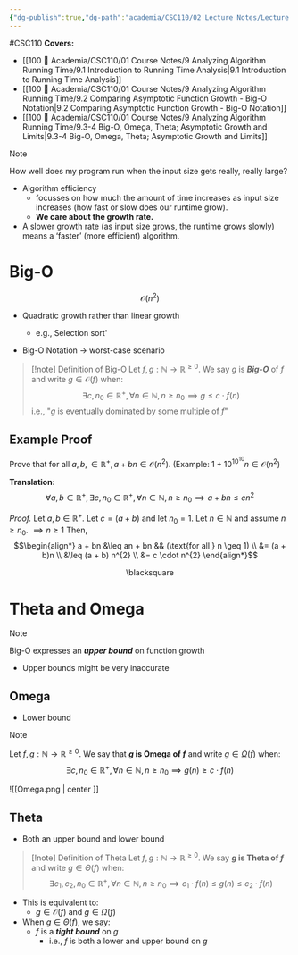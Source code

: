 ```yaml
---
{"dg-publish":true,"dg-path":"academia/CSC110/02 Lecture Notes/Lecture 21 Asymptotic Notation for Function Growth.md","permalink":"/academia/csc-110/02-lecture-notes/lecture-21-asymptotic-notation-for-function-growth/","created":"2023-10-31T15:16:52.747-04:00","updated":"2023-11-16T23:17:46.099-05:00"}
---
```


#CSC110 
**Covers:**
- [[100 📒 Academia/CSC110/01 Course Notes/9 Analyzing Algorithm Running Time/9.1 Introduction to Running Time Analysis\|9.1 Introduction to Running Time Analysis]]
- [[100 📒 Academia/CSC110/01 Course Notes/9 Analyzing Algorithm Running Time/9.2 Comparing Asymptotic Function Growth - Big-O Notation\|9.2 Comparing Asymptotic Function Growth - Big-O Notation]]
- [[100 📒 Academia/CSC110/01 Course Notes/9 Analyzing Algorithm Running Time/9.3-4 Big-O, Omega, Theta; Asymptotic Growth and Limits\|9.3-4 Big-O, Omega, Theta; Asymptotic Growth and Limits]]

> [!note]
> How well does my program run when the input size gets really, really large?

- Algorithm efficiency
	- focusses on how much the amount of time increases as input size increases (how fast or slow does our runtime grow).
	- **We care about the growth rate.**
- A slower growth rate (as input size grows, the runtime grows slowly) means a ‘faster’ (more efficient) algorithm.

# Big-O

$$\mathcal{O}(n^{2})$$
- Quadratic growth rather than linear growth
	- e.g., Selection sort'

- Big-O Notation $\rightarrow$ worst-case scenario

> [!note] Definition of Big-O
> Let $f, g : \mathbb{N} \rightarrow \mathbb{R}^{\geq 0}$.
> We say $g$ is ***Big-O*** of $f$ and write $g \in \mathcal{O}(f)$ when:
> $$\exists c, n_{0} \in \mathbb{R}^{+}, \forall n \in \mathbb{N}, 
> n \geq n_{0} \implies g \leq c \cdot f(n)$$
> i.e., "$g$ is eventually dominated by some multiple of $f$"

## Example Proof

Prove that for all $a, b, \in \mathbb{R}^{+}, a + bn \in \mathcal{O}(n^{2})$.
(Example: $1 + 10^{10^{10}}n \in \mathcal{O}(n^{2})$

**Translation:**
$$\forall a, b \in \mathbb{R}^{+}, \exists c, n_{0} \in \mathbb{R}^{+},
\forall n \in \mathbb{N}, n \geq n_{0} \implies
a + bn \leq cn^{2}$$

*Proof.*
Let $a, b \in \mathbb{R}^{+}$.
Let $c = (a+b)$ and let $n_{0} = 1$.
Let $n \in \mathbb{N}$ and assume $n \geq n_{0}$.
$\implies n \geq 1$
Then,
$$\begin{align*}
a + bn &\leq an + bn && (\text{for all } n \geq 1) \\
&= (a + b)n \\
&\leq (a + b) n^{2} \\
&= c \cdot n^{2}
\end{align*}$$
<div class="right-align"> <span class="math display">\blacksquare</span> </div>




# Theta and Omega

> [!note]
> Big-O expresses an ***upper bound*** on function growth
> - Upper bounds might be very inaccurate

## Omega

- Lower bound

> [!note]
> Let $f, g : \mathbb{N} \rightarrow \mathbb{R}^{\geq 0}$.
> We say that **$g$ is Omega of $f$** and write $g \in \Omega (f)$ when:
> $$\exists c, n_{0} \in \mathbb{R}^{+}, \forall n \in \mathbb{N},
> n \geq n_{0} \implies g(n) \geq c \cdot f(n)$$

![[Omega.png \| center ]]

## Theta

- Both an upper bound and lower bound

> [!note] Definition of Theta
> Let $f, g : \mathbb{N} \rightarrow \mathbb{R}^{\geq 0}$.
> We say **$g$ is Theta of $f$** and write $g \in \Theta (f)$ when:
> $$\exists c_{1}, c_{2}, n_{0} \in \mathbb{R}^{+}, 
> \forall n \in \mathbb{N},
> n \geq n_{0} \implies
> c_{1} \cdot f(n) \leq g(n) \leq c_{2} \cdot f(n)$$

- This is equivalent to:
	- $g \in \mathcal{O}(f)$ and $g \in \Omega (f)$
- When $g \in \Theta (f)$, we say:
	- $f$ is a ***tight bound*** on $g$
		- i.e., $f$ is both a lower and upper bound on $g$